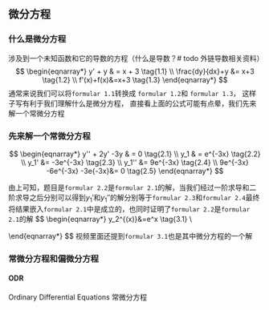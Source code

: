 ## 微分方程

### 什么是微分方程

涉及到一个未知函数和它的导数的方程（什么是导数？# todo 外链导数相关资料）
$$
\begin{eqnarray*}
y' + y & = x + 3 \tag{1.1} \\
\frac{dy}{dx}+y &= x+3 \tag{1.2} \\
f'(x)+f(x)&=x+3 \tag{1.3}
\end{eqnarray*}
$$
通常来说我们可以将`formular 1.1`转换成 `formular 1.2`和 `formular 1.3`， 这样子写有利于我们理解什么是微分方程， 直接看上面的公式可能有点晕，我们先来解一个常微分方程

### 先来解一个常微分方程

$$
\begin{eqnarray*}
y'' + 2y' -3y & = 0 \tag{2.1} \\
y_1 & = e^{-3x} \tag{2.2} \\
y_1' &= -3e^{-3x} \tag{2.3} \\
y_1'' &= 9e^{-3x} \tag{2.4} \\
9e^{-3x} -6e^{-3x} -3e{-3x}&= 0 \tag{2.5}
\end{eqnarray*}
$$

由上可知，题目是`formular 2.2`是`formular 2.1`的解，当我们经过一阶求导和二阶求导之后分别可以得到$y_1'$和$y_1''$的解分别等于`formular 2.3`和`formular 2.4`最终将结果嵌入`formular 2.1`中是成立的，也同时证明了`formular 2.2`是`formular 2.1`的解
$$
\begin{eqnarray*}
y_2^{(x)}&=e^x \tag{3.1} \\

\end{eqnarray*}
$$
视频里面还提到`formular 3.1`也是其中微分方程的一个解

### 常微分方程和偏微分方程

#### ODR

Ordinary Differential Equations 常微分方程

### 





